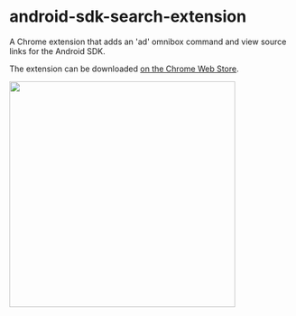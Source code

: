 android-sdk-search-extension
============================

A Chrome extension that adds an 'ad' omnibox command and view source links for the Android SDK.

The extension can be downloaded [on the Chrome Web Store](https://chrome.google.com/webstore/detail/android-sdk-search/hgcbffeicehlpmgmnhnkjbjoldkfhoin?hl=en).

<img src="https://lh4.googleusercontent.com/H6ZZWls58jTzxUrhS3O60gWj5bbCCogL_WYnmvT1JhxbkvW9V8Q7vmuTdiD9tTLN9sZABZIFNds=s640-h400-e365-rw" width="400">
